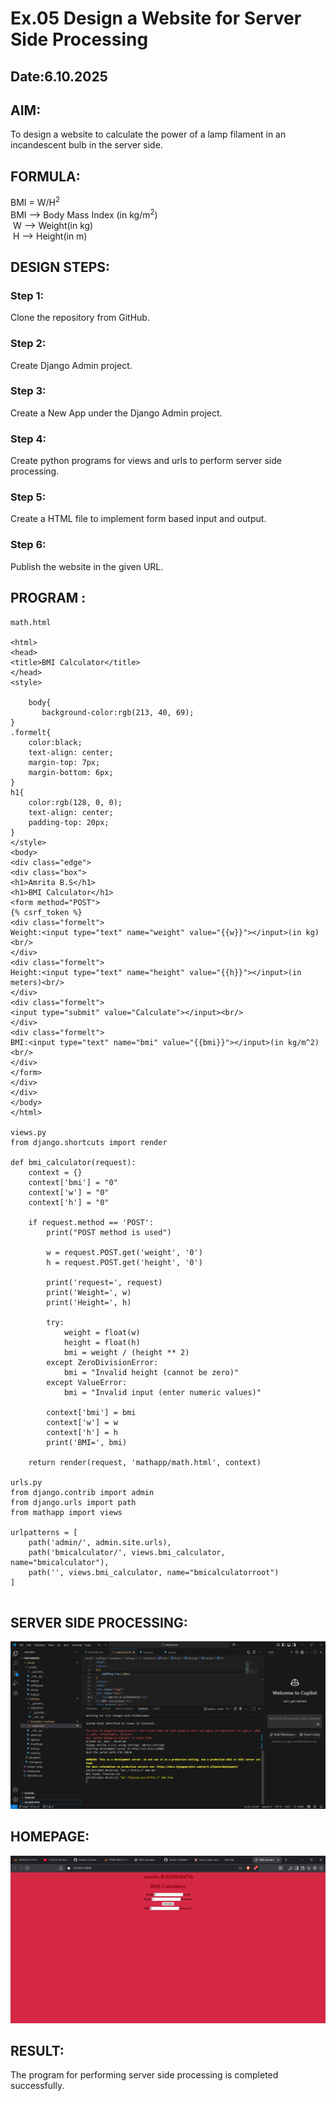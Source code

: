 # Ex.05 Design a Website for Server Side Processing
## Date:6.10.2025

## AIM:
 To design a website to calculate the power of a lamp filament in an incandescent bulb in the server side. 


## FORMULA:
BMI = W/H<sup>2</sup>
<br> BMI --> Body Mass Index (in kg/m<sup>2</sup>)
<br> W --> Weight(in kg)
<br> H --> Height(in m)

## DESIGN STEPS:

### Step 1:
Clone the repository from GitHub.

### Step 2:
Create Django Admin project.

### Step 3:
Create a New App under the Django Admin project.

### Step 4:
Create python programs for views and urls to perform server side processing.

### Step 5:
Create a HTML file to implement form based input and output.

### Step 6:
Publish the website in the given URL.

## PROGRAM :
```
math.html

<html> 
<head> 
<title>BMI Calculator</title> 
</head> 
<style>

    body{
       background-color:rgb(213, 40, 69);
}
.formelt{
    color:black;
    text-align: center;
    margin-top: 7px;
    margin-bottom: 6px;
}
h1{
    color:rgb(128, 0, 0);
    text-align: center;
    padding-top: 20px;
}
</style>
<body>
<div class="edge"> 
<div class="box"> 
<h1>Amrita B.S</h1>
<h1>BMI Calculator</h1> 
<form method="POST">
{% csrf_token %}
<div class="formelt"> 
Weight:<input type="text" name="weight" value="{{w}}"></input>(in kg)<br/> 
</div> 
<div class="formelt"> 
Height:<input type="text" name="height" value="{{h}}"></input>(in meters)<br/> 
</div> 
<div class="formelt"> 
<input type="submit" value="Calculate"></input><br/> 
</div> 
<div class="formelt"> 
BMI:<input type="text" name="bmi" value="{{bmi}}"></input>(in kg/m^2)<br/> 
</div>
</form>
</div>
</div> 
</body>
</html>

views.py
from django.shortcuts import render 

def bmi_calculator(request): 
    context = {} 
    context['bmi'] = "0" 
    context['w'] = "0" 
    context['h'] = "0" 
    
    if request.method == 'POST': 
        print("POST method is used")
        
        w = request.POST.get('weight', '0')
        h = request.POST.get('height', '0')
        
        print('request=', request) 
        print('Weight=', w) 
        print('Height=', h) 
       
        try:
            weight = float(w)
            height = float(h)
            bmi = weight / (height ** 2)
        except ZeroDivisionError:
            bmi = "Invalid height (cannot be zero)"
        except ValueError:
            bmi = "Invalid input (enter numeric values)"
        
        context['bmi'] = bmi 
        context['w'] = w
        context['h'] = h 
        print('BMI=', bmi) 
    
    return render(request, 'mathapp/math.html', context)

urls.py
from django.contrib import admin 
from django.urls import path 
from mathapp import views 

urlpatterns = [ 
    path('admin/', admin.site.urls), 
    path('bmicalculator/', views.bmi_calculator, name="bmicalculator"),
    path('', views.bmi_calculator, name="bmicalculatorroot")
]


```

## SERVER SIDE PROCESSING:
![alt text](image-2.png)
## HOMEPAGE:
![alt text](image-3.png)
## RESULT:
The program for performing server side processing is completed successfully.
